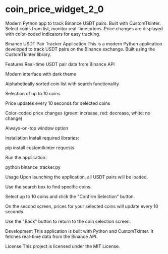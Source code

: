 # coin_price_widget_2_0
Modern Python app to track Binance USDT pairs. Built with CustomTkinter. Select coins from list, monitor real-time prices. Price changes are displayed with color-coded indicators for easy tracking.

Binance USDT Pair Tracker Application
This is a modern Python application developed to track USDT pairs on the Binance exchange. Built using the CustomTkinter library.

Features
Real-time USDT pair data from Binance API

Modern interface with dark theme

Alphabetically sorted coin list with search functionality

Selection of up to 10 coins

Price updates every 10 seconds for selected coins

Color-coded price changes (green: increase, red: decrease, white: no change)

Always-on-top window option

Installation
Install required libraries:

pip install customtkinter requests

Run the application:

python binance_tracker.py

Usage
Upon launching the application, all USDT pairs will be loaded.

Use the search box to find specific coins.

Select up to 10 coins and click the "Confirm Selection" button.

On the second screen, prices for your selected coins will update every 10 seconds.

Use the "Back" button to return to the coin selection screen.

Development
This application is built with Python and CustomTkinter. It fetches real-time data from the Binance API.

License
This project is licensed under the MIT License.
